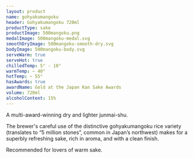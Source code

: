 ```yaml
---
layout: product
name: gohyakumangoku
header: Gohyakumangoku 720ml
productType: sake
productImage: 500mangoku.png
medalImage: 500mangoku-medal.svg
smoothDryImage: 500mangoku-smooth-dry.svg
bodyImage: 500mangoku-body.svg
serveWarm: true
serveHot: true
chilledTemp: 5° - 10°
warmTemp: ~ 40°
hotTemp: ~ 55°
hasAwards: true
awardName: Gold at the Japan Kan Sake Awards
volume: 720ml
alcoholContent: 15%
---
```


A multi-award-winning dry and lighter junmai-shu.  

The brewer's careful use of the distinctive gohyakumangoku rice variety (translates to “5 million stones”, common in Japan’s northwest) makes for a superbly refreshing sake, rich in aroma, and with a clean finish.  

Recommended for lovers of warm sake.

